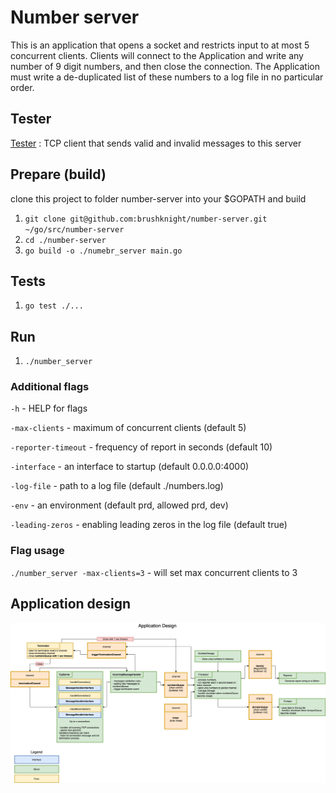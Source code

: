 # Number server

This is an application that opens a socket and restricts input to at most 5 concurrent clients. Clients will connect to the Application and write any number of 9 digit numbers, and then close the connection. The Application must write a de-duplicated list of these numbers to a log file in no particular order.

## Tester
[Tester](https://github.com/brushknight/number-server-tester)
: TCP client that sends valid and invalid messages to this server

## Prepare (build)
clone this project to folder number-server into your $GOPATH and build
1. `git clone git@github.com:brushknight/number-server.git ~/go/src/number-server`
2. `cd ./number-server`
3. `go build -o ./numebr_server main.go`

## Tests
1. `go test ./...`

## Run
1. `./number_server` 

### Additional flags
`-h` - HELP for flags

`-max-clients` - maximum of concurrent clients (default 5)

`-reporter-timeout` - frequency of report in seconds (default 10)

`-interface` - an interface to startup (default 0.0.0.0:4000)

`-log-file` - path to a log file (default ./numbers.log)

`-env` - an environment (default prd, allowed prd, dev)

`-leading-zeros` - enabling leading zeros in the log file (default true)

### Flag usage

`./number_server -max-clients=3` - will set max concurrent clients to 3

## Application design

![application_design](resources/images/application_design.png)
